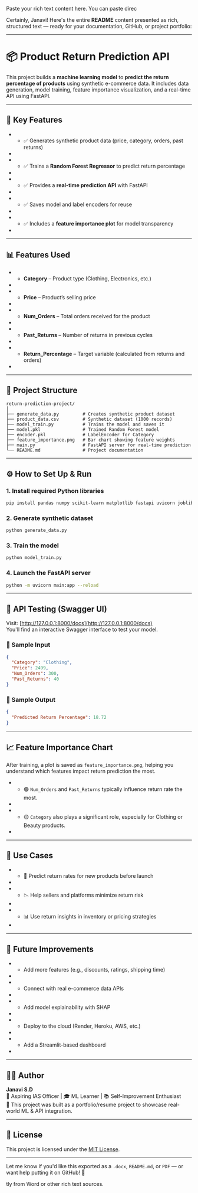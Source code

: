 Paste your rich text content here. You can paste direc

Certainly, Janavi! Here's the entire **README** content presented as rich, structured text — ready for your documentation, GitHub, or project portfolio:

* * *

# 📦 Product Return Prediction API

This project builds a **machine learning model** to **predict the return percentage of products** using synthetic e-commerce data. It includes data generation, model training, feature importance visualization, and a real-time API using FastAPI.

* * *

## 🚀 Key Features

* *   ✅ Generates synthetic product data (price, category, orders, past returns)
*     
* *   ✅ Trains a **Random Forest Regressor** to predict return percentage
*     
* *   ✅ Provides a **real-time prediction API** with FastAPI
*     
* *   ✅ Saves model and label encoders for reuse
*     
* *   ✅ Includes a **feature importance plot** for model transparency
*     

* * *

## 📊 Features Used

* *   **Category** – Product type (Clothing, Electronics, etc.)
*     
* *   **Price** – Product’s selling price
*     
* *   **Num\_Orders** – Total orders received for the product
*     
* *   **Past\_Returns** – Number of returns in previous cycles
*     
* *   **Return\_Percentage** – Target variable (calculated from returns and orders)
*     

* * *

## 📁 Project Structure

```
return-prediction-project/
│
├── generate_data.py         # Creates synthetic product dataset
├── product_data.csv         # Synthetic dataset (1000 records)
├── model_train.py           # Trains the model and saves it
├── model.pkl                # Trained Random Forest model
├── encoder.pkl              # LabelEncoder for Category
├── feature_importance.png   # Bar chart showing feature weights
├── main.py                  # FastAPI server for real-time prediction
└── README.md                # Project documentation
```

* * *

## ⚙️ How to Set Up & Run

### 1\. Install required Python libraries

```bash
pip install pandas numpy scikit-learn matplotlib fastapi uvicorn joblib
```

### 2\. Generate synthetic dataset

```bash
python generate_data.py
```

### 3\. Train the model

```bash
python model_train.py
```

### 4\. Launch the FastAPI server

```bash
python -m uvicorn main:app --reload
```

* * *

## 🧪 API Testing (Swagger UI)

Visit: [http://127.0.0.1:8000/docs](http://127.0.0.1:8000/docs)  
You'll find an interactive Swagger interface to test your model.

### 🔹 Sample Input

```json
{
  "Category": "Clothing",
  "Price": 2499,
  "Num_Orders": 300,
  "Past_Returns": 40
}
```

### 🔸 Sample Output

```json
{
  "Predicted Return Percentage": 18.72
}
```

* * *

## 📈 Feature Importance Chart

After training, a plot is saved as `feature_importance.png`, helping you understand which features impact return prediction the most.

* *   🟢 `Num_Orders` and `Past_Returns` typically influence return rate the most.
*     
* *   🟡 `Category` also plays a significant role, especially for Clothing or Beauty products.
*     

* * *

## 🎯 Use Cases

* *   🛒 Predict return rates for new products before launch
*     
* *   📉 Help sellers and platforms minimize return risk
*     
* *   📊 Use return insights in inventory or pricing strategies
*     

* * *

## 🧠 Future Improvements

* *   Add more features (e.g., discounts, ratings, shipping time)
*     
* *   Connect with real e-commerce data APIs
*     
* *   Add model explainability with SHAP
*     
* *   Deploy to the cloud (Render, Heroku, AWS, etc.)
*     
* *   Add a Streamlit-based dashboard
*     

* * *

## 👩‍💻 Author

**Janavi S.D**  
💼 Aspiring IAS Officer | 🎓 ML Learner | 📚 Self-Improvement Enthusiast  
🎯 This project was built as a portfolio/resume project to showcase real-world ML & API integration.

* * *

## 📜 License

This project is licensed under the [MIT License](https://opensource.org/licenses/MIT).

* * *

Let me know if you'd like this exported as a `.docx`, `README.md`, or `PDF` — or want help putting it on GitHub! 🚀

tly from Word or other rich text sources.
